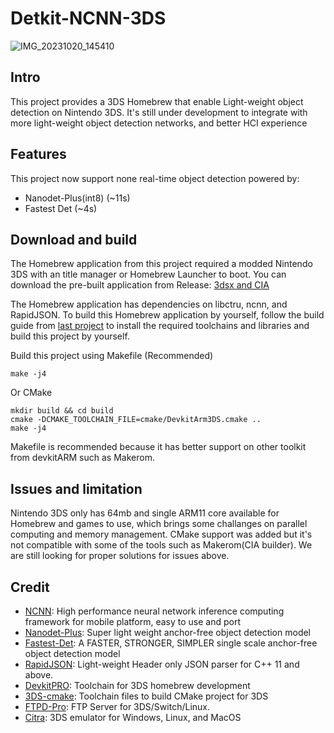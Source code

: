 # Detkit-NCNN-3DS
![IMG_20231020_145410](https://github.com/Deepdive543443/Nanodet-plus-3ds/assets/83911295/259dfb26-80d7-4e4e-903b-79fdfccb83e3)


## Intro
This project provides a 3DS Homebrew that enable Light-weight object detection on Nintendo 3DS.
It's still under development to integrate with more light-weight object detection networks, and better HCI experience


## Features 
This project now support none real-time object detection powered by:
- Nanodet-Plus(int8) (~11s)
- Fastest Det (~4s)

## Download and build
The Homebrew application from this project required a modded Nintendo 3DS with an title manager or Homebrew Launcher to boot.
You can download the pre-built application from Release: 
[3dsx and CIA](https://github.com/Deepdive543443/Nanodet-plus-3ds/releases/tag/1.0.2)

The Homebrew application has dependencies on libctru, ncnn, and RapidJSON. To build this Homebrew application by yourself, follow the build guide from [last project](https://github.com/Deepdive543443/Benchncnn-3DS/tree/main) to install the required toolchains and libraries and build this project by yourself.


Build this project using Makefile (Recommended)
```
make -j4
```
Or CMake
```
mkdir build && cd build
cmake -DCMAKE_TOOLCHAIN_FILE=cmake/DevkitArm3DS.cmake ..
make -j4
```

Makefile is recommended because it has better support on other toolkit from devkitARM such as Makerom.

## Issues and limitation
Nintendo 3DS only has 64mb and single ARM11 core available for Homebrew and games to use, which brings some challanges on parallel computing and memory management.
CMake support was added but it's not compatible with some of the tools such as Makerom(CIA builder). We are still looking for proper solutions for issues above.


## Credit
- [NCNN](https://github.com/Tencent/ncnn): High performance neural network inference computing framework for mobile platform, easy to use and port
- [Nanodet-Plus](https://github.com/RangiLyu/nanodet):  Super light weight anchor-free object detection model
- [Fastest-Det](https://github.com/dog-qiuqiu/FastestDet): A FASTER, STRONGER, SIMPLER single scale anchor-free object detection model
- [RapidJSON](https://rapidjson.org/): Light-weight Header only JSON parser for C++ 11 and above.
- [DevkitPRO](https://devkitpro.org/wiki/Getting_Started): Toolchain for 3DS homebrew development
- [3DS-cmake](https://github.com/Xtansia/3ds-cmake): Toolchain files to build CMake project for 3DS
- [FTPD-Pro](https://github.com/mtheall/ftpd): FTP Server for 3DS/Switch/Linux.
- [Citra](https://github.com/citra-emu/citra): 3DS emulator for Windows, Linux, and MacOS
